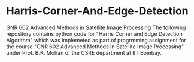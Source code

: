 # Harris-Corner-And-Edge-Detection
GNR 602 Advanced Methods in Satellite Image Processing
The following repository contains python code for "Harris Corner and Edge Detection Algorithm" which was implemeted as part of progrmming assignment for the course "GNR 602 Advanced Methods In Satellite Image Processing" under Prof. B.K. Mohan of the CSRE department at IIT Bombay.
